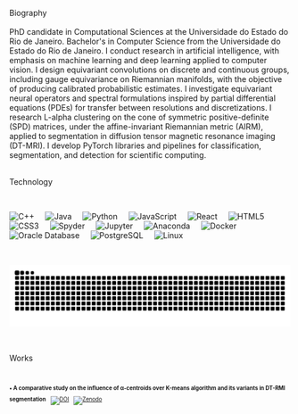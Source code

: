 Biography
<br>
<br>
PhD candidate in Computational Sciences at the Universidade do Estado do Rio de Janeiro. Bachelor's in Computer Science from the Universidade do Estado do Rio de Janeiro. I conduct research in artificial intelligence, with emphasis on machine learning and deep learning applied to computer vision. I design equivariant convolutions on discrete and continuous groups, including gauge equivariance on Riemannian manifolds, with the objective of producing calibrated probabilistic estimates. I investigate equivariant neural operators and spectral formulations inspired by partial differential equations (PDEs) for transfer between resolutions and discretizations. I research L-alpha clustering on the cone of symmetric positive-definite (SPD) matrices, under the affine-invariant Riemannian metric (AIRM), applied to segmentation in diffusion tensor magnetic resonance imaging (DT-MRI). I develop PyTorch libraries and pipelines for classification, segmentation, and detection for scientific computing.
<br>
<br>
 
Technology

<br>
<p align="left">
  <!-- Languages -->
  <img src="https://cdn.simpleicons.org/cplusplus/00599C" alt="C++" height="40"/>&nbsp;&nbsp;&nbsp;&nbsp;
  <img src="https://cdn.jsdelivr.net/gh/devicons/devicon/icons/java/java-original.svg" alt="Java" height="40"/>&nbsp;&nbsp;&nbsp;&nbsp;
  <img src="https://cdn.jsdelivr.net/gh/devicons/devicon/icons/python/python-original.svg" alt="Python" height="40"/>&nbsp;&nbsp;&nbsp;&nbsp;
  <img src="https://cdn.jsdelivr.net/gh/devicons/devicon/icons/javascript/javascript-original.svg" alt="JavaScript" height="40"/>&nbsp;&nbsp;&nbsp;&nbsp;
  <img src="https://cdn.jsdelivr.net/gh/devicons/devicon/icons/react/react-original.svg" alt="React" height="40"/>&nbsp;&nbsp;&nbsp;&nbsp;
  <img src="https://cdn.jsdelivr.net/gh/devicons/devicon/icons/html5/html5-original.svg" alt="HTML5" height="40"/>&nbsp;&nbsp;&nbsp;&nbsp;
  <img src="https://cdn.jsdelivr.net/gh/devicons/devicon/icons/css3/css3-original.svg" alt="CSS3" height="40"/>&nbsp;&nbsp;&nbsp;&nbsp;
  <!-- IDEs / Notebooks -->
  <img src="https://cdn.simpleicons.org/spyderide" alt="Spyder" height="40"/>&nbsp;&nbsp;&nbsp;&nbsp;
  <img src="https://cdn.jsdelivr.net/gh/devicons/devicon/icons/jupyter/jupyter-original.svg" alt="Jupyter" height="40"/>&nbsp;&nbsp;&nbsp;&nbsp;
  <!-- Environment / Tools -->
  <img src="https://cdn.jsdelivr.net/gh/devicons/devicon/icons/anaconda/anaconda-original.svg" alt="Anaconda" height="40"/>&nbsp;&nbsp;&nbsp;&nbsp;
  <img src="https://cdn.jsdelivr.net/gh/devicons/devicon/icons/docker/docker-original.svg" alt="Docker" height="40"/>&nbsp;&nbsp;&nbsp;&nbsp;
  <!-- Databases -->
  <img src="https://cdn.jsdelivr.net/gh/devicons/devicon/icons/oracle/oracle-original.svg" alt="Oracle Database" height="40"/>&nbsp;&nbsp;&nbsp;&nbsp;
  <img src="https://cdn.jsdelivr.net/gh/devicons/devicon/icons/postgresql/postgresql-original.svg" alt="PostgreSQL" height="40"/>&nbsp;&nbsp;&nbsp;&nbsp;
  <!-- Operating Systems -->
  <img src="https://cdn.jsdelivr.net/gh/devicons/devicon/icons/linux/linux-original.svg" alt="Linux" height="40"/>
</p>
<br>

<p align="center">
  <picture>
    <source media="(prefers-color-scheme: dark)" srcset="assets/snake-dark.svg?v=0">
    <source media="(prefers-color-scheme: light)" srcset="assets/snake.svg?v=0">
    <img alt="GitHub contribution snake animation" src="assets/snake.svg?v=0">
  </picture>
</p>
<br> 

Works

<br>
<div>
  <sub><small>
    <strong>• A comparative study on the influence of α-centroids over Κ-means algorithm and its variants in DT-RMI segmentation</strong>
    &nbsp;
    <a href="https://doi.org/10.21203/rs.3.rs-1819519/v1"><img src="https://cdn.simpleicons.org/doi/2dd4bf" alt="DOI" height="14"></a>&nbsp;&nbsp;
    <a href="https://doi.org/10.21203/rs.3.rs-1819519/v1"><img src="https://cdn.simpleicons.org/zenodo/2dd4bf" alt="Zenodo" height="14"></a>
  </small></sub>
</div>
<br>
